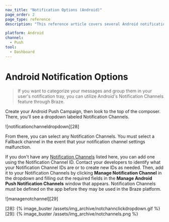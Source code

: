```yaml
---
nav_title: "Notification Options (Android)"
page_order: 2
page_type: reference
description: "This reference article covers several Android notification options and how to best use them within Braze campaigns."

platform: Android
channel:
  - Push
tool:
  - Dashboard
---
```


# Android Notification Options

> If you want to categorize your messages and group them in your user's notification tray, you can utilize Android's Notification Channels feature through Braze.

Create your Android Push Campaign, then look to the top of the composer. There, you'll see a dropdown labeled Notification Channels.

![notificationchanneldropdown][28]

From there, you can select any Notification Channels. You must select a Fallback channel in the event that your notification channel settings malfunction.

If you don't have any [Notification Channels]({{site.baseurl}}/user_guide/message_building_by_channel/push/android/notification_channels/) listed here, you can add one using the Notification Channel ID. Contact your developers to identify what your Notification Channel IDs are or to create new IDs as needed. Then, add it to your Notification Channels by clicking __Manage Notification Channel__ in the dropdown and filling out the required fields in the __Manage Android Push Notification Channels__ window that appears. Notification Channels must be defined on the app before they may be used in the Braze platform.

![managenotchannel][29]


[28]: {% image_buster /assets/img_archive/notchannclickdropdown.gif %}
[29]: {% image_buster /assets/img_archive/notchannels.png %}
